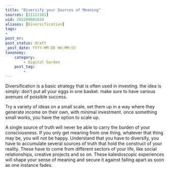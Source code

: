 ```yaml
---
title: "Diversify your Sources of Meaning"
sources: [21122101]
uid: 202209081619
aliases: [Diversification]
tags:
-
post_nr:
post_status: draft
_post_date: YYYY-MM-DD HH:MM:SS
taxonomy:
    category:
        - Digital Garden
    post_tag:
        -
---
```


Diversification is a basic strategy that is often used in investing. the idea is simply: don't put all your eggs in one basket. make sure to have various avenues of possible success.

Try a variety of ideas on a small scale, set them up in a way where they generate income on their own, with minimal investment. once something small works, you have the option to scale up.

A single source of truth will never be able to carry the burden of your consciousness. If you only get meaning from one thing, whatever that thing may be, you will not be happy. Understand that you have to diversify, you have to accumulate several sources of truth that hold the construct of your reality. These have to come from different sectors of your life, like social relationships, creative projects and so on. These kaleidoscopic experiences will shape your sense of meaning and secure it against falling apart as soon as one instance fades.